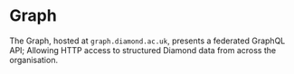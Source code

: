 # Graph

The Graph, hosted at `graph.diamond.ac.uk`, presents a federated GraphQL API; Allowing HTTP access to structured Diamond data from across the organisation.
